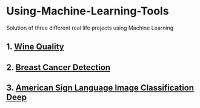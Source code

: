 # Using-Machine-Learning-Tools
Solution of three different real life projects using Machine Learning

## 1. <a href = "https://github.com/arpit2412/Using-Machine-Learning-Tools/tree/master/Wine%20Quality%20Assignment%201"> Wine Quality </a>

## 2. <a href = "https://github.com/arpit2412/Using-Machine-Learning-Tools/tree/master/Cancer%20Detection%20Assignment%202"> Breast Cancer Detection </a> 

## 3. <a href = "https://github.com/arpit2412/Using-Machine-Learning-Tools/tree/master/American%20Sign%20Language%20Image%20Classification%20Assignment%203"> American Sign Language Image Classification Deep  </a>
